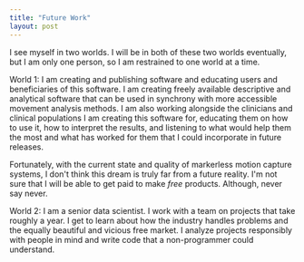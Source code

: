 ```yaml
---
title: "Future Work"
layout: post
---
```


I see myself in two worlds. I will be in both of these two worlds eventually, but I am only one person, so I am restrained to one world at a time. 

World 1: I am creating and publishing software and educating users and beneficiaries of this software. I am creating freely available descriptive and analytical software that can be used in synchrony with more accessible movement analysis methods. I am also working alongside the clinicians and clinical populations I am creating this software for, educating them on how to use it, how to interpret the results, and listening to what would help them the most and what has worked for them that I could incorporate in future releases.  

Fortunately, with the current state and quality of markerless motion capture systems, I don't think this dream is truly far from a future reality. I'm not sure that I will be able to get paid to make *free* products. Although, never say never. 

World 2: I am a senior data scientist. I work with a team on projects that take roughly a year. I get to learn about how the industry handles problems and the equally beautiful and vicious free market. I analyze projects responsibly with people in mind and write code that a non-programmer could understand. 
